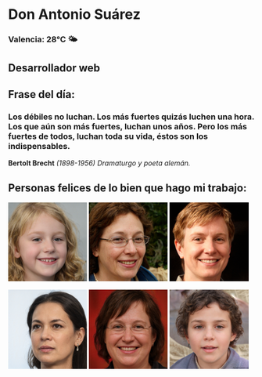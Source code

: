 # Don Antonio Suárez
### Valencia:  28°C 🌤️
## Desarrollador web
## Frase del día:
<!-- START QUOTE -->
### Los débiles no luchan. Los más fuertes quizás luchen una hora. Los que aún son más fuertes, luchan unos años. Pero los más fuertes de todos, luchan toda su vida, éstos son los indispensables.
**Bertolt Brecht** *(1898-1956) Dramaturgo y poeta alemán.*
<!-- END QUOTE -->






## Personas felices de lo bien que hago mi trabajo:

<p float="left">
  <img src="src/image_0.png" width="32%" />
  <img src="src/image_1.png" width="32%" /> 
  <img src="src/image_2.png" width="32%" />
</p>
<p float="left">
  <img src="src/image_3.png" width="32%" />
  <img src="src/image_4.png" width="32%" /> 
  <img src="src/image_5.png" width="32%" />
</p>